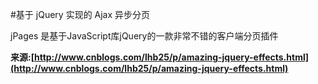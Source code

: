 #基于 jQuery 实现的 Ajax 异步分页

jPages 是基于JavaScript库jQuery的一款非常不错的客户端分页插件


**来源:[http://www.cnblogs.com/lhb25/p/amazing-jquery-effects.html](http://www.cnblogs.com/lhb25/p/amazing-jquery-effects.html)**
